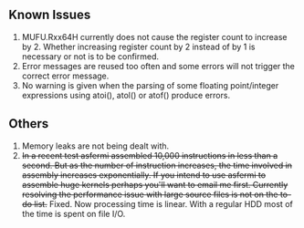 ## Known Issues ##
  1. MUFU.Rxx64H currently does not cause the register count to increase by 2. Whether increasing register count by 2 instead of by 1 is necessary or not is to be confirmed.
  1. Error messages are reused too often and some errors will not trigger the correct error message.
  1. No warning is given when the parsing of some floating point/integer expressions using atoi(), atol() or atof() produce errors.

## Others ##
  1. Memory leaks are not being dealt with.
  1. ~~In a recent test asfermi assembled 10,000 instructions in less than a second. But as the number of instruction increases, the time involved in assembly increases exponentially. If you intend to use asfermi to assemble huge kernels perhaps you'll want to email me first. Currently resolving the performance issue with large source files is not on the to-do list.~~ Fixed. Now processing time is linear. With a regular HDD most of the time is spent on file I/O.